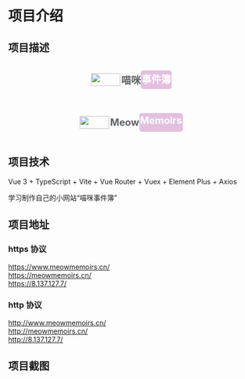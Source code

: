 # 项目介绍

## 项目描述

  <div style="  height: 70px; display: flex; align-items: center; justify-content: center; border-radius: 5px; padding-right: 3px;">
    <img
      style="height: 26px; width: 60px; padding: 0 2px; object-fit: cover;"
      src="http://8.137.127.7/favicon.ico"
      alt=""
      srcset=""
    />
    <div style=" display: flex; align-items: center; color: #606266; font-weight: bold; font-size: 20px;">
      喵咪 <span style="color: #FFF;padding: 3px 1.5px; background-color: #e3c0df; border-radius: 5px;height: 32px;" >事件簿</span>
    </div>
  </div>
  <br/>
  <div style="  height:70px; display: flex; align-items: center; justify-content: center;  border-radius: 5px; padding-right: 3px;">
    <img
      style="height: 26px; width: 60px; padding: 0 2px; object-fit: cover;"
      src="http://8.137.127.7/favicon.ico"
      alt=""
      srcset=""
    />
    <div style=" display: flex; align-items: center; color: #606266; font-weight: bold; font-size: 20px;">
      Meow <span style="color: #FFF;padding: 3px 1.5px; background-color: #e3c0df; border-radius: 5px;height: 32px;" >Memoirs</span>
    </div>
  </div>

## 项目技术

Vue 3 + TypeScript + Vite + Vue Router + Vuex + Element Plus + Axios

学习制作自己的小网站“喵咪事件簿”

## 项目地址

### https 协议

<div>
<a target="_blank" href="https://www.meowmemoirs.cn/">https://www.meowmemoirs.cn/</a><br/>
<a target="_blank" href="https://meowmemoirs.cn/">https://meowmemoirs.cn/</a><br/>
<a target="_blank" href="https://8.137.127.7/">https://8.137.127.7/</a>
</div>

### http 协议

<div>
<a target="_blank" href="http://www.meowmemoirs.cn/">http://www.meowmemoirs.cn/</a><br/>
<a target="_blank" href="http://meowmemoirs.cn/">http://meowmemoirs.cn/</a><br/>
<a target="_blank" href="http://8.137.127.7/">http://8.137.127.7/</a>
</div>

## 项目截图

<div style="display: flex; flex-wrap: wrap;">
<img src="" alt="">
</div>
